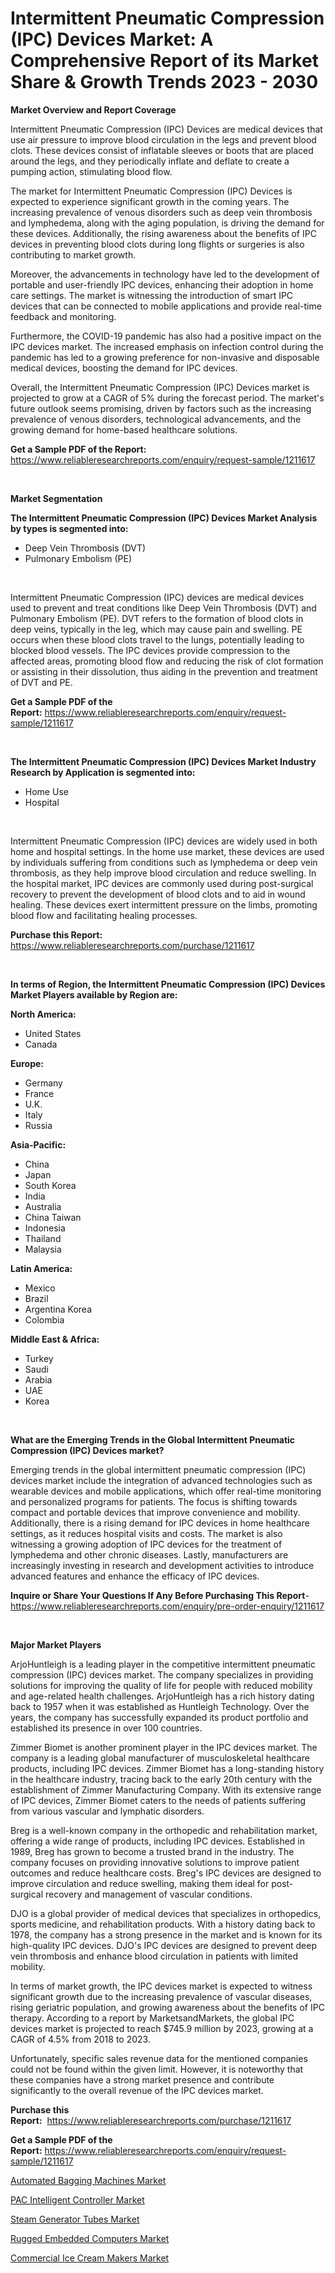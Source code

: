 <p><h1>Intermittent Pneumatic Compression (IPC) Devices Market: A Comprehensive Report of its Market Share & Growth Trends 2023 - 2030</h1></p><p><strong>Market Overview and Report Coverage</strong></p>
<p><p>Intermittent Pneumatic Compression (IPC) Devices are medical devices that use air pressure to improve blood circulation in the legs and prevent blood clots. These devices consist of inflatable sleeves or boots that are placed around the legs, and they periodically inflate and deflate to create a pumping action, stimulating blood flow.</p><p>The market for Intermittent Pneumatic Compression (IPC) Devices is expected to experience significant growth in the coming years. The increasing prevalence of venous disorders such as deep vein thrombosis and lymphedema, along with the aging population, is driving the demand for these devices. Additionally, the rising awareness about the benefits of IPC devices in preventing blood clots during long flights or surgeries is also contributing to market growth.</p><p>Moreover, the advancements in technology have led to the development of portable and user-friendly IPC devices, enhancing their adoption in home care settings. The market is witnessing the introduction of smart IPC devices that can be connected to mobile applications and provide real-time feedback and monitoring.</p><p>Furthermore, the COVID-19 pandemic has also had a positive impact on the IPC devices market. The increased emphasis on infection control during the pandemic has led to a growing preference for non-invasive and disposable medical devices, boosting the demand for IPC devices.</p><p>Overall, the Intermittent Pneumatic Compression (IPC) Devices market is projected to grow at a CAGR of 5% during the forecast period. The market's future outlook seems promising, driven by factors such as the increasing prevalence of venous disorders, technological advancements, and the growing demand for home-based healthcare solutions.</p></p>
<p><strong>Get a Sample PDF of the Report:</strong> <a href="https://www.reliableresearchreports.com/enquiry/request-sample/1211617">https://www.reliableresearchreports.com/enquiry/request-sample/1211617</a></p>
<p>&nbsp;</p>
<p><strong>Market Segmentation</strong></p>
<p><strong>The Intermittent Pneumatic Compression (IPC) Devices Market Analysis by types is segmented into:</strong></p>
<p><ul><li>Deep Vein Thrombosis (DVT)</li><li>Pulmonary Embolism (PE)</li></ul></p>
<p>&nbsp;</p>
<p><p>Intermittent Pneumatic Compression (IPC) devices are medical devices used to prevent and treat conditions like Deep Vein Thrombosis (DVT) and Pulmonary Embolism (PE). DVT refers to the formation of blood clots in deep veins, typically in the leg, which may cause pain and swelling. PE occurs when these blood clots travel to the lungs, potentially leading to blocked blood vessels. The IPC devices provide compression to the affected areas, promoting blood flow and reducing the risk of clot formation or assisting in their dissolution, thus aiding in the prevention and treatment of DVT and PE.</p></p>
<p><strong>Get a Sample PDF of the Report:</strong>&nbsp;<a href="https://www.reliableresearchreports.com/enquiry/request-sample/1211617">https://www.reliableresearchreports.com/enquiry/request-sample/1211617</a></p>
<p>&nbsp;</p>
<p><strong>The Intermittent Pneumatic Compression (IPC) Devices Market Industry Research by Application is segmented into:</strong></p>
<p><ul><li>Home Use</li><li>Hospital</li></ul></p>
<p>&nbsp;</p>
<p><p>Intermittent Pneumatic Compression (IPC) devices are widely used in both home and hospital settings. In the home use market, these devices are used by individuals suffering from conditions such as lymphedema or deep vein thrombosis, as they help improve blood circulation and reduce swelling. In the hospital market, IPC devices are commonly used during post-surgical recovery to prevent the development of blood clots and to aid in wound healing. These devices exert intermittent pressure on the limbs, promoting blood flow and facilitating healing processes.</p></p>
<p><strong>Purchase this Report:</strong>&nbsp; <a href="https://www.reliableresearchreports.com/purchase/1211617">https://www.reliableresearchreports.com/purchase/1211617</a></p>
<p>&nbsp;</p>
<p><strong>In terms of Region, the Intermittent Pneumatic Compression (IPC) Devices Market Players available by Region are:</strong></p>
<p>
    <p> <strong> North America: </strong>
        <ul>
            <li>United States</li>
            <li>Canada</li>
        </ul>
        </p> 
    <p> <strong> Europe: </strong>
        <ul>
            <li>Germany</li>
            <li>France</li>
            <li>U.K.</li>
            <li>Italy</li>
            <li>Russia</li>
        </ul>
        </p> 
    <p> <strong> Asia-Pacific: </strong>
        <ul>
            <li>China</li>
            <li>Japan</li>
            <li>South Korea</li>
            <li>India</li>
            <li>Australia</li>
            <li>China Taiwan</li>
            <li>Indonesia</li>
            <li>Thailand</li>
            <li>Malaysia</li>
        </ul>
        </p> 
    <p> <strong> Latin America: </strong>
        <ul>
            <li>Mexico</li>
            <li>Brazil</li>
            <li>Argentina Korea</li>
            <li>Colombia</li>
        </ul>
        </p> 
    <p> <strong> Middle East & Africa: </strong>
        <ul>
            <li>Turkey</li>
            <li>Saudi</li>
            <li>Arabia</li>
            <li>UAE</li>
            <li>Korea</li>
        </ul>
    </p>
    </p>
<p>&nbsp;</p>
<p><strong>What are the Emerging Trends in the Global Intermittent Pneumatic Compression (IPC) Devices market?</strong></p>
<p><p>Emerging trends in the global intermittent pneumatic compression (IPC) devices market include the integration of advanced technologies such as wearable devices and mobile applications, which offer real-time monitoring and personalized programs for patients. The focus is shifting towards compact and portable devices that improve convenience and mobility. Additionally, there is a rising demand for IPC devices in home healthcare settings, as it reduces hospital visits and costs. The market is also witnessing a growing adoption of IPC devices for the treatment of lymphedema and other chronic diseases. Lastly, manufacturers are increasingly investing in research and development activities to introduce advanced features and enhance the efficacy of IPC devices.</p></p>
<p><strong>Inquire or Share Your Questions If Any Before Purchasing This Report</strong>- <a href="https://www.reliableresearchreports.com/enquiry/pre-order-enquiry/1211617">https://www.reliableresearchreports.com/enquiry/pre-order-enquiry/1211617</a></p>
<p>&nbsp;</p>
<p><strong>Major Market Players</strong></p>
<p><p>ArjoHuntleigh is a leading player in the competitive intermittent pneumatic compression (IPC) devices market. The company specializes in providing solutions for improving the quality of life for people with reduced mobility and age-related health challenges. ArjoHuntleigh has a rich history dating back to 1957 when it was established as Huntleigh Technology. Over the years, the company has successfully expanded its product portfolio and established its presence in over 100 countries.</p><p>Zimmer Biomet is another prominent player in the IPC devices market. The company is a leading global manufacturer of musculoskeletal healthcare products, including IPC devices. Zimmer Biomet has a long-standing history in the healthcare industry, tracing back to the early 20th century with the establishment of Zimmer Manufacturing Company. With its extensive range of IPC devices, Zimmer Biomet caters to the needs of patients suffering from various vascular and lymphatic disorders.</p><p>Breg is a well-known company in the orthopedic and rehabilitation market, offering a wide range of products, including IPC devices. Established in 1989, Breg has grown to become a trusted brand in the industry. The company focuses on providing innovative solutions to improve patient outcomes and reduce healthcare costs. Breg's IPC devices are designed to improve circulation and reduce swelling, making them ideal for post-surgical recovery and management of vascular conditions.</p><p>DJO is a global provider of medical devices that specializes in orthopedics, sports medicine, and rehabilitation products. With a history dating back to 1978, the company has a strong presence in the market and is known for its high-quality IPC devices. DJO's IPC devices are designed to prevent deep vein thrombosis and enhance blood circulation in patients with limited mobility.</p><p>In terms of market growth, the IPC devices market is expected to witness significant growth due to the increasing prevalence of vascular diseases, rising geriatric population, and growing awareness about the benefits of IPC therapy. According to a report by MarketsandMarkets, the global IPC devices market is projected to reach $745.9 million by 2023, growing at a CAGR of 4.5% from 2018 to 2023.</p><p>Unfortunately, specific sales revenue data for the mentioned companies could not be found within the given limit. However, it is noteworthy that these companies have a strong market presence and contribute significantly to the overall revenue of the IPC devices market.</p></p>
<p><strong>Purchase this Report:</strong>&nbsp;&nbsp;<a href="https://www.reliableresearchreports.com/purchase/1211617">https://www.reliableresearchreports.com/purchase/1211617</a></p>
<p></p>
<p><strong>Get a Sample PDF of the Report:</strong>&nbsp;<a href="https://www.reliableresearchreports.com/enquiry/request-sample/1211617">https://www.reliableresearchreports.com/enquiry/request-sample/1211617</a></p>
<p><p><a href="https://medium.com/@pinkierau1998/automated-bagging-machines-market-size-growth-forecast-2023-2030-62b06b8257a7">Automated Bagging Machines Market</a></p><p><a href="https://www.linkedin.com/pulse/pac-intelligent-controller-market-size-2023-2030-global-industrial-ssjle/">PAC Intelligent Controller Market</a></p><p><a href="https://github.com/gulaimolin/Market-Research-Report-List-1/blob/main/steam-generator-tubes-market.md">Steam Generator Tubes Market</a></p><p><a href="https://medium.com/@kavonhansen3626/rugged-embedded-computers-market-size-growth-forecast-2023-2030-c80f8a01c3ef">Rugged Embedded Computers Market</a></p><p><a href="https://github.com/ruslanpoljakovrd177/Market-Research-Report-List-1/blob/main/commercial-ice-cream-makers-market.md">Commercial Ice Cream Makers Market</a></p></p>